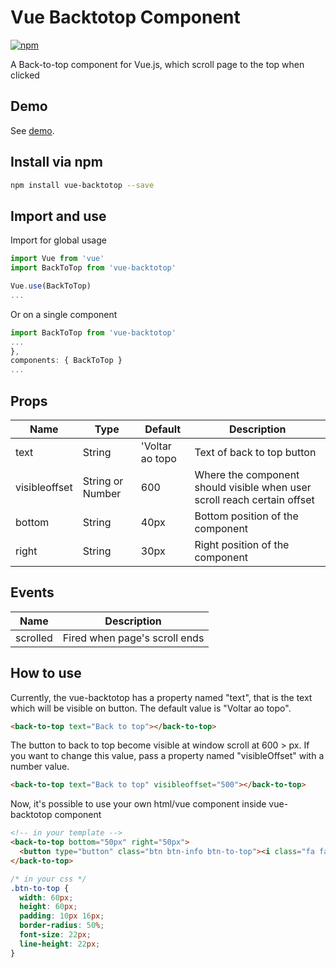 # Vue Backtotop Component

[![npm](https://img.shields.io/npm/v/vue-backtotop.svg)](https://www.npmjs.com/package/vue-backtotop)

A Back-to-top component for Vue.js, which scroll page to the top when clicked

## Demo

See [demo](http://caiofsouza.github.io/vue-backtotop/example).

## Install via npm

```bash
npm install vue-backtotop --save
```

## Import and use

Import for global usage
```javascript
import Vue from 'vue'
import BackToTop from 'vue-backtotop'

Vue.use(BackToTop)
...
```

Or on a single component
```javascript
import BackToTop from 'vue-backtotop'
...
},
components: { BackToTop }
...
```

## Props

| Name          | Type             | Default         | Description                                                              |
|---------------|------------------|-----------------|--------------------------------------------------------------------------|
| text          | String           | 'Voltar ao topo | Text of back to top button                                               |
| visibleoffset | String or Number | 600             | Where the component should visible when user scroll reach certain offset |
| bottom        | String           | 40px            | Bottom position of the component                                         |
| right         | String           | 30px            | Right position of the component                                          |

## Events

| Name                   | Description                                                              |
|------------------------|--------------------------------------------------------------------------|
| scrolled               | Fired when page's scroll ends                                            |

## How to use


Currently, the vue-backtotop has a property named "text", that is the text which will be visible on button. The default value is "Voltar ao topo".

```html
<back-to-top text="Back to top"></back-to-top>
```

The button to back to top become visible at window scroll at 600 > px. If you want to change this value, pass a property named "visibleOffset" with a number value. 

```html
<back-to-top text="Back to top" visibleoffset="500"></back-to-top>
```

Now, it's possible to use your own html/vue component inside vue-backtotop component
```html
<!-- in your template -->
<back-to-top bottom="50px" right="50px">
  <button type="button" class="btn btn-info btn-to-top"><i class="fa fa-chevron-up"></i></button>
</back-to-top>
```
```css
/* in your css */
.btn-to-top {
  width: 60px;
  height: 60px;
  padding: 10px 16px;
  border-radius: 50%;
  font-size: 22px;
  line-height: 22px;
}
```


